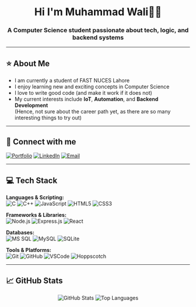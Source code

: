 <h1 align="center">Hi I'm Muhammad Wali👋🏻</h1>
<h3 align="center">A Computer Science student passionate about tech, logic, and backend systems</h3>

---

## ⭐ About Me

- I am currently a student of FAST NUCES Lahore    
- I enjoy learning new and exciting concepts in Computer Science  
- I love to write good code (and make it work if it does not)  
- My current interests include **IoT**, **Automation**, and **Backend Development**  
  (Hence, not sure about the career path yet, as there are so many interesting things to try out)

---

## 🔗 Connect with me

[![Portfolio](https://img.shields.io/badge/My%20Portfolio-000?style=for-the-badge&logo=ko-fi&logoColor=white)](https://mhdwali.netlify.app/)
[![LinkedIn](https://img.shields.io/badge/LinkedIn-0A66C2?style=for-the-badge&logo=linkedin&logoColor=white)](https://www.linkedin.com/in/mhdwali/)
[![Email](https://img.shields.io/badge/Gmail-D14836?style=for-the-badge&logo=gmail&logoColor=white)](mailto:mhdwali125@gmail.com)

---

## 💻 Tech Stack

**Languages & Scripting:**  
![C](https://img.shields.io/badge/C-00599C?style=for-the-badge&logo=c&logoColor=white)
![C++](https://img.shields.io/badge/C++-00599C?style=for-the-badge&logo=cplusplus&logoColor=white)
![JavaScript](https://img.shields.io/badge/JavaScript-F7DF1E?style=for-the-badge&logo=javascript&logoColor=black)
![HTML5](https://img.shields.io/badge/HTML5-E34F26?style=for-the-badge&logo=html5&logoColor=white)
![CSS3](https://img.shields.io/badge/CSS3-1572B6?style=for-the-badge&logo=css3&logoColor=white)

**Frameworks & Libraries:**  
![Node.js](https://img.shields.io/badge/Node.js-339933?style=for-the-badge&logo=nodedotjs&logoColor=white)
![Express.js](https://img.shields.io/badge/Express.js-000000?style=for-the-badge&logo=express&logoColor=white)
![React](https://img.shields.io/badge/React-20232A?style=for-the-badge&logo=react&logoColor=61DAFB)

**Databases:**  
![MS SQL](https://img.shields.io/badge/MS_SQL-CC2927?style=for-the-badge&logo=microsoftsqlserver&logoColor=white)
![MySQL](https://img.shields.io/badge/MySQL-4479A1?style=for-the-badge&logo=mysql&logoColor=white)
![SQLite](https://img.shields.io/badge/SQLite-003B57?style=for-the-badge&logo=sqlite&logoColor=white)

**Tools & Platforms:**  
![Git](https://img.shields.io/badge/Git-F05032?style=for-the-badge&logo=git&logoColor=white)
![GitHub](https://img.shields.io/badge/GitHub-181717?style=for-the-badge&logo=github&logoColor=white)
![VSCode](https://img.shields.io/badge/VS_Code-007ACC?style=for-the-badge&logo=visual-studio-code&logoColor=white)
![Hoppscotch](https://img.shields.io/badge/Hoppscotch-323330?style=for-the-badge&logo=hoppscotch&logoColor=white)

---

## 📈 GitHub Stats

<p align="center">
  <img src="https://github-readme-stats.vercel.app/api?username=iMuhammadWali&show_icons=true&theme=tokyonight" alt="GitHub Stats" />
  <img src="https://github-readme-stats.vercel.app/api/top-langs/?username=iMuhammadWali&layout=compact&theme=tokyonight" alt="Top Languages" />
</p>
